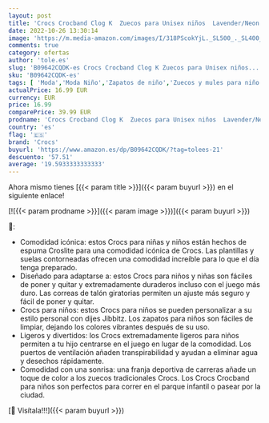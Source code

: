 ```yaml
---
layout: post
title: 'Crocs Crocband Clog K  Zuecos para Unisex niños  Lavender/Neon Purple  32/33 EU'
date: 2022-10-26 13:30:14
image: 'https://m.media-amazon.com/images/I/318PScokYjL._SL500_._SL400_.jpg'
comments: true
category: ofertas
author: 'tole.es'
slug: 'B09642CQDK-es Crocs Crocband Clog K Zuecos para Unisex niños...'
sku: 'B09642CQDK-es'
tags: [ 'Moda','Moda Niño','Zapatos de niño','Zuecos y mules para niño','crocs','zuecos','🇪🇸', ]
actualPrice: 16.99 EUR
currency: EUR
price: 16.99
comparePrice: 39.99 EUR
prodname: 'Crocs Crocband Clog K  Zuecos para Unisex niños  Lavender/Neon Purple  32/33 EU'
country: 'es'
flag: '🇪🇸'
brand: 'Crocs'
buyurl: 'https://www.amazon.es/dp/B09642CQDK/?tag=tolees-21'
descuento: '57.51'
average: '19.5933333333333'
---
```


Ahora mismo tienes [{{< param title >}}]({{< param buyurl >}}) en el siguiente enlace!

[![{{< param prodname >}}]({{< param image >}})]({{< param buyurl >}})

🔎:

- Comodidad icónica: estos Crocs para niñas y niños están hechos de espuma Croslite para una comodidad icónica de Crocs. Las plantillas y suelas contorneadas ofrecen una comodidad increíble para lo que el día tenga preparado.
- Diseñado para adaptarse a: estos Crocs para niños y niñas son fáciles de poner y quitar y extremadamente duraderos incluso con el juego más duro. Las correas de talón giratorias permiten un ajuste más seguro y fácil de poner y quitar.
- Crocs para niños: estos Crocs para niños se pueden personalizar a su estilo personal con dijes Jibbitz. Los zapatos para niños son fáciles de limpiar, dejando los colores vibrantes después de su uso.
- Ligeros y divertidos: los Crocs extremadamente ligeros para niños permiten a tu hijo centrarse en el juego en lugar de la comodidad. Los puertos de ventilación añaden transpirabilidad y ayudan a eliminar agua y desechos rápidamente.
- Comodidad con una sonrisa: una franja deportiva de carreras añade un toque de color a los zuecos tradicionales Crocs. Los Crocs Crocband para niños son perfectos para correr en el parque infantil o pasear por la ciudad.

[🛒 Visítala!!!]({{< param buyurl >}})
